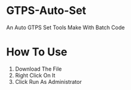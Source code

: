 # GTPS-Auto-Set
An Auto GTPS Set Tools Make With Batch Code
# How To Use
1. Download The File
2. Right Click On It
3. Click Run As Administrator
